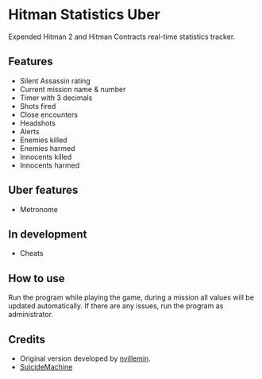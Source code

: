 Hitman Statistics Uber
============
Expended Hitman 2 and Hitman Contracts real-time statistics tracker.

Features
-------
* Silent Assassin rating
* Current mission name & number
* Timer with 3 decimals
* Shots fired
* Close encounters
* Headshots
* Alerts
* Enemies killed
* Enemies harmed
* Innocents killed
* Innocents harmed

Uber features
-------
* Metronome
  
In development
-------
* Cheats

How to use
-------
Run the program while playing the game, during a mission all values will be updated automatically. If there are any issues, run the program as administrator.
  
Credits
-------
  * Original version developed by [nvillemin](https://github.com/nvillemin/HitmanStatistics).
  * [SuicideMachine](http://www.twitch.tv/suicidemachine)

